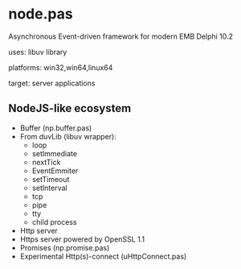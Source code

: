 # node.pas
Asynchronous Event-driven framework for modern EMB Delphi 10.2

uses: libuv library

platforms: win32,win64,linux64

target: server applications

NodeJS-like ecosystem
---------------------   
* Buffer (np.buffer.pas)
* From duvLib (libuv wrapper): 
  *  loop
  *  setImmediate
  *  nextTick
  *  EventEmmiter
  *  setTimeout
  *  setInterval
  *  tcp
  *  pipe
  *  tty
  *  child process
* Http server
* Https server powered by OpenSSL 1.1
* Promises (np.promise.pas)
* Experimental Http(s)-connect (uHttpConnect.pas)

